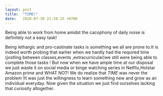 ```yaml
---
layout: post
title:  "TIME!"
date:   2020-07-30 21:28:15 +0700
---
```


Being able to *work* from home amidst the cacophony of daily noise is definitely not a easy task!  

Being lethargic and pro-castinate tasks is something we all are prone to.It is indeed worth probing that earlier when we hardly had the required time (jostling between classes,events ,extracurricular)we still were being able to complete those tasks !
But now when we have ample time at our disposal we just waste it on social media or binge watching series in Netflix,Hotstar Amazon prime and WHAT NOT!
We do realize that *TIME* was never the problem !It was just the willingness to learn something new and grow as an individual everyday.
Now given the situation we just find ourselves lacking that curiosity  altogether.

